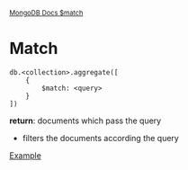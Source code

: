 <sup>[MongoDB Docs $match](https://www.mongodb.com/docs/manual/reference/operator/aggregation/match/)</sup>

# Match

```mongoDB
db.<collection>.aggregate([
    {
        $match: <query>
    }
])
```

**return**: documents which pass the query

- filters the documents according the query

[Example](https://www.mongodb.com/docs/manual/reference/operator/aggregation/match/#examples)
